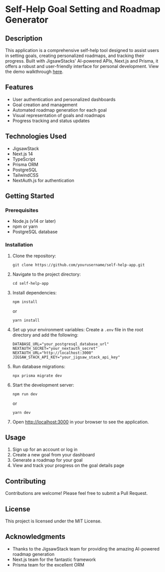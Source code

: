 # Self-Help Goal Setting and Roadmap Generator

## Description

This application is a comprehensive self-help tool designed to assist users in setting goals, creating personalized roadmaps, and tracking their progress. Built with JigsawStacks' AI-powered APIs, Next.js and Prisma, it offers a robust and user-friendly interface for personal development. View the demo walkthrough [here](https://www.loom.com/share/ea29df654c884765b41796bad76c8e5a?sid=0851d793-8d2b-4929-85b6-b7403dc29b8a).

## Features

- User authentication and personalized dashboards
- Goal creation and management
- Automated roadmap generation for each goal
- Visual representation of goals and roadmaps
- Progress tracking and status updates

## Technologies Used

- JigsawStack
- Next.js 14
- TypeScript
- Prisma ORM
- PostgreSQL
- TailwindCSS
- NextAuth.js for authentication

## Getting Started

### Prerequisites

- Node.js (v14 or later)
- npm or yarn
- PostgreSQL database

### Installation

1. Clone the repository:
   ```
   git clone https://github.com/yourusername/self-help-app.git
   ```

2. Navigate to the project directory:
   ```
   cd self-help-app
   ```

3. Install dependencies:
   ```
   npm install
   ```
   or
   ```
   yarn install
   ```

4. Set up your environment variables:
   Create a `.env` file in the root directory and add the following:
   ```
   DATABASE_URL="your_postgresql_database_url"
   NEXTAUTH_SECRET="your_nextauth_secret"
   NEXTAUTH_URL="http://localhost:3000"
   JIGSAW_STACK_API_KEY="your_jigsaw_stack_api_key"
   ```

5. Run database migrations:
   ```
   npx prisma migrate dev
   ```

6. Start the development server:
   ```
   npm run dev
   ```
   or
   ```
   yarn dev
   ```

7. Open [http://localhost:3000](http://localhost:3000) in your browser to see the application.

## Usage

1. Sign up for an account or log in
2. Create a new goal from your dashboard
3. Generate a roadmap for your goal
4. View and track your progress on the goal details page

## Contributing

Contributions are welcome! Please feel free to submit a Pull Request.

## License

This project is licensed under the MIT License.

## Acknowledgments

- Thanks to the JigsawStack team for providing the amazing AI-powered roadmap generation
- Next.js team for the fantastic framework
- Prisma team for the excellent ORM

